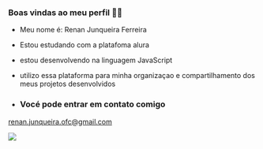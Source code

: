 ### Boas vindas ao meu perfil 👋😁

- Meu nome é: Renan Junqueira Ferreira

- Estou estudando com a platafoma alura
- estou desenvolvendo na linguagem JavaScript
- utilizo essa plataforma para minha organizaçao e compartilhamento dos meus projetos desenvolvidos

- ### Vocé pode entrar em contato comigo
renan.junqueira.ofc@gmail.com

![](https://tenor.com/pt-BR/view/simpson-gif-25340727)

